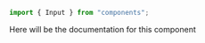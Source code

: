 ```js
import { Input } from "components";
```

Here will be the documentation for this component

<!-- PROPS -->
<!-- A propsTable will be rendered here in Storybook -->
